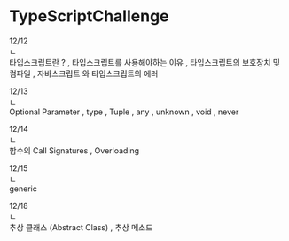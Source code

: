 # TypeScriptChallenge

12/12</br>
ㄴ</br>
타입스크립트란 ? , 타입스크립트를 사용해야하는 이유 , 타입스크립트의 보호장치 및 컴파일 , 자바스크립트 와 타입스크립트의 에러

12/13</br>
ㄴ</br>
Optional Parameter , type , Tuple , any , unknown , void , never

12/14</br>
ㄴ</br>
함수의 Call Signatures , Overloading

12/15</br>
ㄴ</br>
generic

12/18</br>
ㄴ</br>
추상 클래스 (Abstract Class) , 추상 메소드
